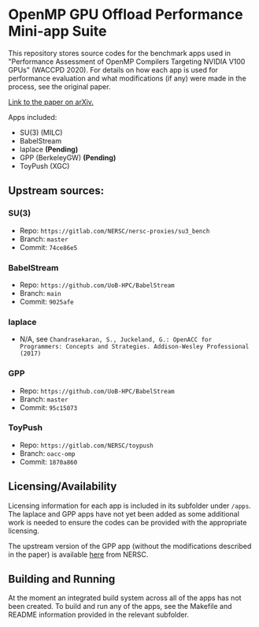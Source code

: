 # OpenMP GPU Offload Performance Mini-app Suite

This repository stores source codes for the benchmark apps used in "Performance Assessment of OpenMP Compilers Targeting NVIDIA V100 GPUs" (WACCPD 2020). For details on how each app is used for performance evaluation and what modifications (if any) were made in the process, see the original paper.

[Link to the paper on arXiv.](https://arxiv.org/abs/2010.09454)

Apps included:
* SU(3) (MILC)
* BabelStream
* laplace **(Pending)**
* GPP (BerkeleyGW) **(Pending)**
* ToyPush (XGC)

## Upstream sources:

### SU(3)
* Repo: `https://gitlab.com/NERSC/nersc-proxies/su3_bench`
* Branch: `master`
* Commit: `74ce86e5`

### BabelStream
* Repo: `https://github.com/UoB-HPC/BabelStream`
* Branch: `main`
* Commit: `9025afe`

### laplace
* N/A, see `Chandrasekaran, S., Juckeland, G.: OpenACC for Programmers: Concepts and Strategies. Addison-Wesley Professional (2017)`

### GPP
* Repo: `https://github.com/UoB-HPC/BabelStream`
* Branch: `master`
* Commit: `95c15073`

### ToyPush
* Repo: `https://gitlab.com/NERSC/toypush`
* Branch: `oacc-omp`
* Commit: `1870a860`

## Licensing/Availability

Licensing information for each app is included in its subfolder under `/apps`. The laplace and GPP apps have not yet been added as some additional work is needed to ensure the codes can be provided with the appropriate licensing.

The upstream version of the GPP app (without the modifications described in the paper) is available [here](https://gitlab.com/NERSC/nersc-proxies/BerkeleyGW-Kernels-CPP) from NERSC.

## Building and Running

At the moment an integrated build system across all of the apps has not been created. To build and run any of the apps, see the Makefile and README information provided in the relevant subfolder.
